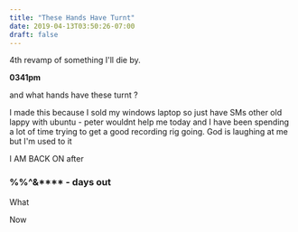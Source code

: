 ```yaml
---
title: "These Hands Have Turnt"
date: 2019-04-13T03:50:26-07:00
draft: false
---
```


4th revamp of something I'll die by.

<!--more-->

**0341pm**

and what hands have these turnt ?

I made this because I sold my windows laptop so just have SMs other old lappy with ubuntu - peter wouldnt help me today and I have been spending a lot of time trying to get a good recording rig going. God is laughing at me but I'm used to it


I AM BACK ON after


<h3>%%^&**** - days out </h3>


What



Now
